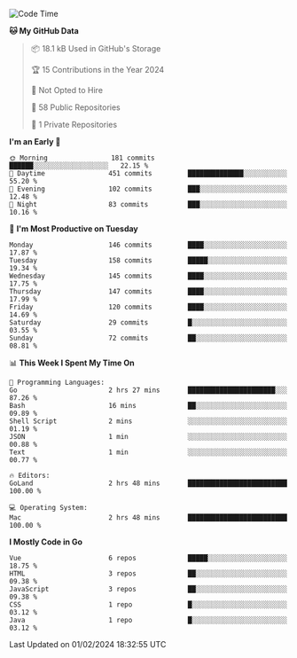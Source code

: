 <!--START_SECTION:waka-->
![Code Time](http://img.shields.io/badge/Code%20Time-977%20hrs%2026%20mins-blue)

**🐱 My GitHub Data** 

> 📦 18.1 kB Used in GitHub's Storage 
 > 
> 🏆 15 Contributions in the Year 2024
 > 
> 🚫 Not Opted to Hire
 > 
> 📜 58 Public Repositories 
 > 
> 🔑 1 Private Repositories 
 > 
**I'm an Early 🐤** 

```text
🌞 Morning                181 commits         ██████░░░░░░░░░░░░░░░░░░░   22.15 % 
🌆 Daytime                451 commits         ██████████████░░░░░░░░░░░   55.20 % 
🌃 Evening                102 commits         ███░░░░░░░░░░░░░░░░░░░░░░   12.48 % 
🌙 Night                  83 commits          ███░░░░░░░░░░░░░░░░░░░░░░   10.16 % 
```
📅 **I'm Most Productive on Tuesday** 

```text
Monday                   146 commits         ████░░░░░░░░░░░░░░░░░░░░░   17.87 % 
Tuesday                  158 commits         █████░░░░░░░░░░░░░░░░░░░░   19.34 % 
Wednesday                145 commits         ████░░░░░░░░░░░░░░░░░░░░░   17.75 % 
Thursday                 147 commits         ████░░░░░░░░░░░░░░░░░░░░░   17.99 % 
Friday                   120 commits         ████░░░░░░░░░░░░░░░░░░░░░   14.69 % 
Saturday                 29 commits          █░░░░░░░░░░░░░░░░░░░░░░░░   03.55 % 
Sunday                   72 commits          ██░░░░░░░░░░░░░░░░░░░░░░░   08.81 % 
```


📊 **This Week I Spent My Time On** 

```text
💬 Programming Languages: 
Go                       2 hrs 27 mins       ██████████████████████░░░   87.26 % 
Bash                     16 mins             ██░░░░░░░░░░░░░░░░░░░░░░░   09.89 % 
Shell Script             2 mins              ░░░░░░░░░░░░░░░░░░░░░░░░░   01.19 % 
JSON                     1 min               ░░░░░░░░░░░░░░░░░░░░░░░░░   00.88 % 
Text                     1 min               ░░░░░░░░░░░░░░░░░░░░░░░░░   00.77 % 

🔥 Editors: 
GoLand                   2 hrs 48 mins       █████████████████████████   100.00 % 

💻 Operating System: 
Mac                      2 hrs 48 mins       █████████████████████████   100.00 % 
```

**I Mostly Code in Go** 

```text
Vue                      6 repos             █████░░░░░░░░░░░░░░░░░░░░   18.75 % 
HTML                     3 repos             ██░░░░░░░░░░░░░░░░░░░░░░░   09.38 % 
JavaScript               3 repos             ██░░░░░░░░░░░░░░░░░░░░░░░   09.38 % 
CSS                      1 repo              █░░░░░░░░░░░░░░░░░░░░░░░░   03.12 % 
Java                     1 repo              █░░░░░░░░░░░░░░░░░░░░░░░░   03.12 % 
```




 Last Updated on 01/02/2024 18:32:55 UTC
<!--END_SECTION:waka-->
